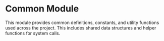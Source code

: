 # Common Module

This module provides common definitions, constants, and utility functions used across the project. This includes shared data structures and helper functions for system calls.